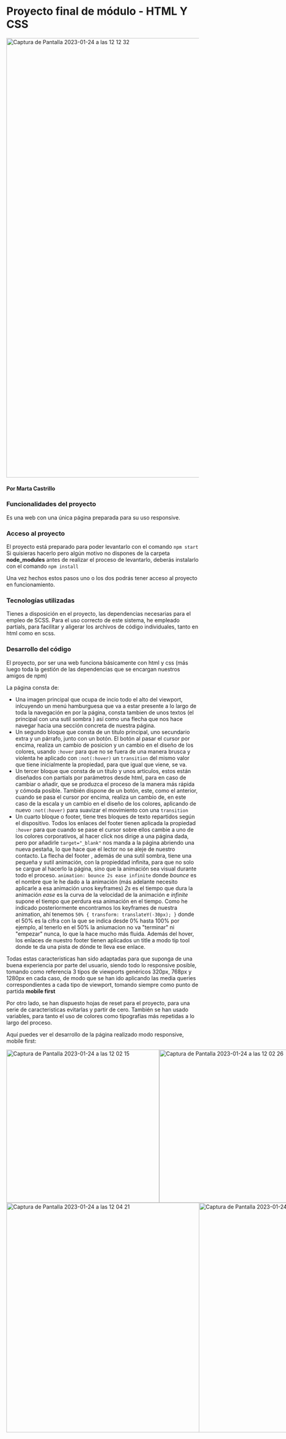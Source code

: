 # Proyecto final de módulo - HTML Y CSS

<img width="1148" alt="Captura de Pantalla 2023-01-24 a las 12 12 32" src="https://user-images.githubusercontent.com/112553001/214277272-586ea721-a176-4d76-b935-e1b7a3613375.png">


#### Por Marta Castrillo

### Funcionalidades del proyecto

Es una web con una única página preparada para su uso responsive.

### Acceso al proyecto

El proyecto está preparado para poder levantarlo con el comando `npm start` Si quisieras hacerlo pero algún motivo no dispones de la carpeta **node_modules** antes de realizar el proceso de levantarlo, deberás instalarlo con el comando `npm install`

Una vez hechos estos pasos uno o los dos podrás tener acceso al proyecto en funcionamiento.

### Tecnologías utilizadas

Tienes a disposición en el proyecto, las dependencias necesarias para el empleo de SCSS. Para el uso correcto de este sistema, he empleado partials, para facilitar y aligerar los archivos de código individuales, tanto en html como en scss.

### Desarrollo del código

El proyecto, por ser una web funciona básicamente con html y css (más luego toda la gestión de las dependencias que se encargan nuestros amigos de npm)

La página consta de:

- Una imagen principal que ocupa de incio todo el alto del viewport, inlcuyendo un menú hamburguesa que va a estar presente a lo largo de toda la navegación en por la página, consta tambien de unos textos (el principal con una sutil sombra ) así como una flecha que nos hace navegar hacia una sección concreta de nuestra página.
- Un segundo bloque que consta de un titulo principal, uno secundario extra y un párrafo, junto con un botón. El botón al pasar el cursor por encima, realiza un cambio de posicion y un cambio en el diseño de los colores, usando `:hover` para que no se fuera de una manera brusca y violenta he aplicado con `:not(:hover)` un `transition` del mismo valor que tiene inicialmente la propiedad, para que igual que viene, se va.
- Un tercer bloque que consta de un titulo y unos articulos, estos están diseñados con partials por parámetros desde html, para en caso de cambiar o añadir, que se produzca el proceso de la manera más rápida y cómoda posible. También dispone de un botón, este, como el anterior, cuando se pasa el cursor por encima, realiza un cambio de, en este caso de la escala y un cambio en el diseño de los colores, aplicando de nuevo `:not(:hover)` para suavizar el movimiento con una `transition`
- Un cuarto bloque o footer, tiene tres bloques de texto repartidos según el dispositivo. Todos los enlaces del footer tienen aplicada la propiedad `:hover` para que cuando se pase el cursor sobre ellos cambie a uno de los colores corporativos, al hacer click nos dirige a una página dada, pero por añadirle `target="_blank"` nos manda a la página abriendo una nueva pestaña, lo que hace que el lector no se aleje de nuestro contacto. La flecha del footer , además de una sutil sombra, tiene una pequeña y sutil animación, con la propieddad infinita, para que no solo se cargue al hacerlo la página, sino que la animación sea visual durante todo el proceso.
  `animation: bounce 2s ease infinite` donde _bounce_ es el nombre que le he dado a la animación (más adelante necesito aplicarle a esa animación unos keyframes) _2s_ es el tiempo que dura la animación _ease_ es la curva de la velocidad de la animación e _infinite_ supone el tiempo que perdura esa animación en el tiempo. Como he indicado posteriormente encontramos los keyframes de nuestra animation, ahí tenemos `50% { transform: translateY(-30px); }` donde el 50% es la cifra con la que se indica desde 0% hasta 100% por ejemplo, al tenerlo en el 50% la aniumacion no va "terminar" ni "empezar" nunca, lo que la hace mucho más fluida.
  Además del hover, los enlaces de nuestro footer tienen aplicados un title a modo tip tool donde te da una pista de dónde te lleva ese enlace.

Todas estas caracteristicas han sido adaptadas para que suponga de una buena experiencia por parte del usuario, siendo todo lo responsive posible, tomando como referencia 3 tipos de viewports genéricos 320px, 768px y 1280px en cada caso, de modo que se han ido aplicando las media queries correspondientes a cada tipo de viewport, tomando siempre como punto de partida **mobile first**

Por otro lado, se han dispuesto hojas de reset para el proyecto, para una serie de caracteristicas evitarlas y partir de cero. También se han usado variables, para tanto el uso de colores como tipografías más repetidas a lo largo del proceso.

Aquí puedes ver el desarrollo de la página realizado modo responsive, mobile first:
<div style='display:flex'>
<img height="400" alt="Captura de Pantalla 2023-01-24 a las 12 02 15" src="https://user-images.githubusercontent.com/112553001/214275820-032513b0-d936-4c37-8977-1d14d448ce7c.png">
<img height="400" alt="Captura de Pantalla 2023-01-24 a las 12 02 26" src="https://user-images.githubusercontent.com/112553001/214275846-0f809d26-4745-45a5-a153-4e1b078d26cc.png">
</div>
<div style='display:flex'>
<img width="600" alt="Captura de Pantalla 2023-01-24 a las 12 04 21" src="https://user-images.githubusercontent.com/112553001/214275593-eca700d3-a4f6-485b-b7ab-2e1d1eaf5134.png">
<img width="600" alt="Captura de Pantalla 2023-01-24 a las 12 00 25" src="https://user-images.githubusercontent.com/112553001/214275805-245de816-4f99-4ae0-aa26-2d40b25ac82a.png">
</div>
